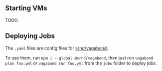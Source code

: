 ## Starting VMs

TODO

## Deploying Jobs

The `.yaml` files are config files for [srnd/vagabond](https://github.com/srnd/vagabond).

To use them, run `npm i --global @srnd/vagabond`, then just run `vagabond plan foo.yml` or `vagabond run foo.yml` from
the `jobs` folder to deploy jobs.
